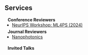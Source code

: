 ## Services

<h4 style="margin:0 10px 0;">Conference Reviewers</h4>

<ul style="margin:0 0 5px;">
  <li><a href="https://ml4physicalsciences.github.io/2024/"><autocolor>NeurIPS Workshop: ML4PS (2024)</autocolor></a></li>
</ul>

<h4 style="margin:0 10px 0;">Journal Reviewers</h4>

<ul style="margin:0 0 20px;">
  <li><a href="https://www.degruyterbrill.com/journal/key/nanoph/html?srsltid=AfmBOor6XlYlmeKZ11tbc89yF4pqVBbw7fD-LIywSi7JttYPwP94NGvE"><autocolor>Nanophotonics</autocolor></a></li>

</ul>

<h4 style="margin:0 10px 0;">Invited Talks</h4>

